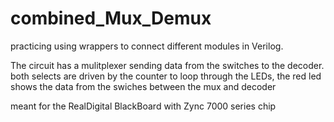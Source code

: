 # combined_Mux_Demux
practicing using wrappers to connect different modules in Verilog.

The circuit has a mulitplexer sending data from the switches to the decoder. both selects are driven by the counter to loop through the LEDs, the red led shows the data from the swiches between the mux and decoder

meant for the RealDigital BlackBoard with Zync 7000 series chip
